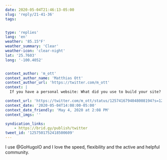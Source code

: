 ```yaml
---
date: 2020-05-04T21:46:13-05:00
slug: 'reply/21-41-36'
tags:


type: 'replies'
lang: 'en'
weather: '85.15°F'
weather_summary: 'Clear'
weather-icon: 'clear-night'
lat: '25.7603'
long: '-100.4052'


context_author: 'm_ott'
context_author_name: 'Matthias Ott'
context_author_url: 'https://twitter.com/m_ott'
context: |
  If you have a personal website: What did you use to build your site? And what do you like most about it? 🤗

context_url: 'https://twitter.com/m_ott/status/1257416794048008194?s=12'
context_date: '2020-05-04T14:08:00-05:00'
context_date_friendly: 'May 4, 2020 at 2:08 PM'
context_imgs: ''

syndication_links:
    - https://brid.gy/publish/twitter
tweet_id: '1257501752418500609'
---
```

I use @GoHugoIO and I love the speed, flexibility and the active and helpful community. 